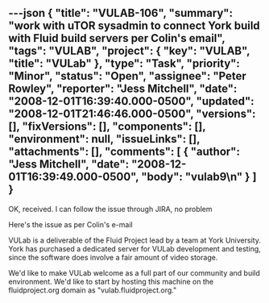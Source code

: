 ---json
{
  "title": "VULAB-106",
  "summary": "work with uTOR sysadmin to connect York build with Fluid build servers per Colin's email",
  "tags": "VULAB",
  "project": {
    "key": "VULAB",
    "title": "VULab"
  },
  "type": "Task",
  "priority": "Minor",
  "status": "Open",
  "assignee": "Peter Rowley",
  "reporter": "Jess Mitchell",
  "date": "2008-12-01T16:39:40.000-0500",
  "updated": "2008-12-01T21:46:46.000-0500",
  "versions": [],
  "fixVersions": [],
  "components": [],
  "environment": null,
  "issueLinks": [],
  "attachments": [],
  "comments": [
    {
      "author": "Jess Mitchell",
      "date": "2008-12-01T16:39:49.000-0500",
      "body": "vulab9\n"
    }
  ]
}
---
OK, received.  I can follow the issue through JIRA, no problem

Here's the issue as per Colin's e-mail

VULab is a deliverable of the Fluid Project lead by a team at York University. York has purchased a dedicated server for VULab development and testing, since the software does involve a fair amount of video storage.

We'd like to make VULab welcome as a full part of our community and build environment. We'd like to start by hosting this machine on the fluidproject.org domain as "vulab.fluidproject.org."

        
